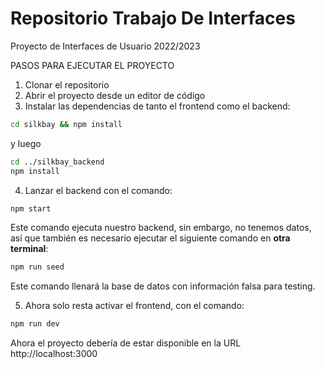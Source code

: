 # Repositorio Trabajo De Interfaces
Proyecto de Interfaces de Usuario 2022/2023

PASOS PARA EJECUTAR EL PROYECTO
1. Clonar el repositorio
2. Abrir el proyecto desde un editor de código
3. Instalar las dependencias de tanto el frontend como el backend:
```bash
cd silkbay && npm install
```
y luego
```bash
cd ../silkbay_backend
npm install
```
4. Lanzar el backend con el comando:
```bash
npm start
```
Este comando ejecuta nuestro backend, sin embargo, no tenemos datos, así que también es necesario ejecutar el siguiente comando en **otra terminal**:
```bash
npm run seed
```
Este comando llenará la base de datos con información falsa para testing.

5. Ahora solo resta activar el frontend, con el comando:
```bash
npm run dev
```

Ahora el proyecto debería de estar disponible en la URL http://localhost:3000
